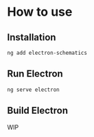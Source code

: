 # How to use

## Installation

```
ng add electron-schematics
```

## Run Electron
```
ng serve electron
```

## Build Electron
WIP
 